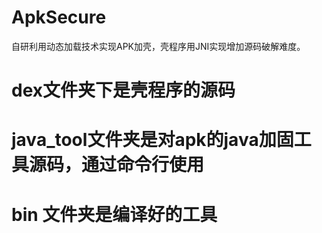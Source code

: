 # ApkSecure
自研利用动态加载技术实现APK加壳，壳程序用JNI实现增加源码破解难度。

# dex文件夹下是壳程序的源码
# java_tool文件夹是对apk的java加固工具源码，通过命令行使用
# bin 文件夹是编译好的工具
